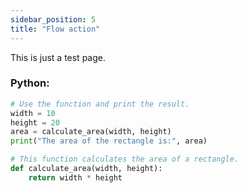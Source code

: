 ```yaml
---
sidebar_position: 5
title: "Flow action"
---
```


This is just a test page.

### Python:

```python
# Use the function and print the result.
width = 10
height = 20
area = calculate_area(width, height)
print("The area of the rectangle is:", area)

# This function calculates the area of a rectangle.
def calculate_area(width, height):
    return width * height
```
